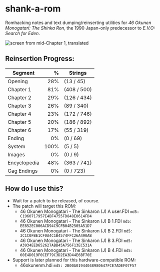 # shank-a-rom
Romhacking notes and text dumping/reinserting utilities for *46 Okunen Monogatari: The Shinka Ron*, the 1990 Japan-only predecessor to *E.V.O: Search for Eden*. 

![screen from mid-Chapter 1, translated](https://raw.githubusercontent.com/hollowaytape/shank-a-rom/master/img/evidence_02.png)

## Reinsertion Progress:
| Segment      | %    | Strings      |
| -------------|-----:| -------------|
| Opening      | 28%  |  (13 / 45)   |
| Chapter 1    | 81%  | (408 / 500)  |
| Chapter 2    | 29%  | (126 / 434)  |
| Chapter 3    | 26%  |  (89 / 340)  |
| Chapter 4    | 23%  | (172 / 746)  |
| Chapter 5    | 20%  | (186 / 892)  |
| Chapter 6    | 17%  |  (55 / 319)  |
| Ending       |  0%  |   (0 / 69)   |
| System       |100%  |   (5 / 5)    |
| Images       |  0%  |   (0 / 9)    |
| Encyclopedia | 48%  | (363 / 741)  |
| Gag Endings  |  0%  | (0 / 723)    |

## How do I use this?
* Wait for a patch to be released, of course.
* The patch will target this ROM:
	* 46 Okunen Monogatari - The Sinkaron (J) A user.FDI `md5: C1960717957E4BF4755FD848E0614FD4`
	* 46 Okunen Monogatari - The Sinkaron (J) B 1.FDI `md5: EE852EC006ACD94C9CFB04B2505A51D7`
	* 46 Okunen Monogatari - The Sinkaron (J) B 2.FDI `md5: 3C1C0FBE1CF0A4C1B4574FFC26A490AB`
	* 46 Okunen Monogatari - The Sinkaron (J) B 3.FDI `md5: A3934EED652627ABB45A756F13EC531A`
	* 46 Okunen Monogatari - The Sinkaron (J) B 4.FDI `md5: 60E4D019F0CEF79C3D2EA3D44E6BF70E`
* Support is later planned for this hardware-compatible ROM:
	* 46okunenm.hdi `md5: 2B00A01944048980647FCE7ADEF07F57`